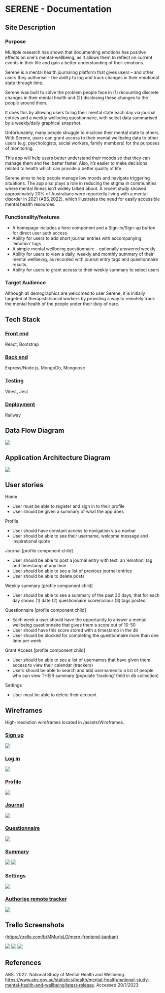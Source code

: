 # SERENE - Documentation 

## Site Description

### Purpose 

Multiple research has shown that documenting emotions has positive effects on one's mental-wellbeing, as it allows them to reflect on current events in their life and gain a better understanding of their emotions. 

Serene is a mental health journaling platform that gives users – and other users they authorise – the ability to log and track changes in their emotional state through time.

Serene was built to solve the problem people face in (1) recounting discrete changes in their mental health and (2) disclosing these changes to the people around them.

It does this by allowing users to log their mental state each day via journal entries and a weekly wellbeing questionnaire, with select data summarised by a weekly/daily graphical snapshot. 

Unfortunately, many people struggle to disclose their mental state to others. With Serene, users can grant access to their mental wellbeing data to other users (e.g. psychologists, social workers, family members) for the purposes of monitoring.

This app will help users better understand their moods so that they can manage them and feel better faster. Also, it’s easier to make decisions related to health which can provide a better quality of life.

Serene aims to help people manage low moods and navigate triggering situations. The app also plays a role in reducing the stigma in  communities where mental illness isn’t widely talked about. A recent study showed approximately 20% of Australians were reportedly living with a mental disorder in 2021 (ABS,2022), which illustrates the need for easily accessible mental health resources. 

### Functionality/features 

- A homepage includes a hero component and a Sign-in/Sign-up button for direct user auth access
- Ability for users to add short journal entries with accompanying ‘emotion’ tags
- A simple mental wellbeing questionnaire – optionally answered weekly 
- Ability for users to view a daily, weekly and monthly summary of their mental wellbeing, as recorded with journal entry tags and questionnaire results. 
- Ability for users to grant access to their weekly summary to select users

### Target Audience 

Although all demographics are welcomed to user Serene, it is initially targeted at therapists/social workers by providing a way to remotely track the mental health of the people under their duty of care. 
  
## Tech Stack 

### <u>Front end</u>

React, Bootstrap

### <u>Back end</u>

Express/Node js, MongoDb, Mongoose 

### <u>Testing</u>

Vitest, Jest

### <u>Deployment</u>

Railway 

## Data Flow Diagram

![](./docs/dataflow.jpeg)

## Application Architecture Diagram

![](./docs/architecture.svg)



## User stories 

Home 
- User must be able to register and sign in to their profile 
- User should be given a summary of what the app does 

Profile 
- User should have constant access to navigation via a navbar
- User should be able to see their username, welcome message and inspirational quote

Journal [profile component child]
- User should be able to post a journal entry with text, an ‘emotion’ tag and timestamp at any time
- User should be able to see a list of previous journal entries
- User should be able to delete posts


Weekly summary [profile component child]
- User should be able to see a summary of the past 30 days, that for each day shows (1) date (2) questionnaire score/colour (3) tags posted 

Questionnaire [profile component child]
- Each week a user should have the opportunity to answer a mental wellbeing questionnaire that gives them a score out of 10-50  
- User should have this score stored with a timestamp in the db
- User should be blocked for completing the questionnaire more than one time per week

Grant Access [profile component child]
- User should be able to see a list of usernames that have given them access to view their calendar (trackers) 
- Users should be able to search and add usernames to a list of people who can view THEIR summary (populate ‘tracking’ field in db collection)

Settings 
- User must be able to delete their account


## Wireframes 

High-resolution wireframes located in /assets/Wireframes.

### <u>Sign up</u>

![](/./docs/wireframe%20screen%20comparison/loginwire.png)


### <u>Log in</u>
![](/./docs/wireframe%20screen%20comparison/signupwire.png)

### <u>Profile</u>
![](/./docs/wireframe%20screen%20comparison/homewire.png)

### <u>Journal</u>
![](/./docs/wireframe%20screen%20comparison/journalwire.png)

### <u>Questionnaire</u>
![](/./docs/wireframe%20screen%20comparison/questionairewire.png)

### <u>Summary</u>
![](/./docs/wireframe%20screen%20comparison/summarywire.png) ![](/./docs/wireframe%20screen%20comparison/summarymobile.png)



### <u>Settings</u>
![](/./docs/wireframe%20screen%20comparison/trackersetting1.png)

### <u>Authorise remote tracker</u>
![](/./docs/wireframe%20screen%20comparison/trackerlist.png)

## Trello Screenshots 
(https://trello.com/b/MMurIsLO/mern-frontend-kanban)  

![](/./docs/trello2.png)
![](/./docs/trello3.png)
![](/./docs/trello1.png)

## References 

ABS. 2022. National Study of Mental Health and Wellbeing. https://www.abs.gov.au/statistics/health/mental-health/national-study-mental-health-and-wellbeing/latest-release. Accessed 20/1/2023